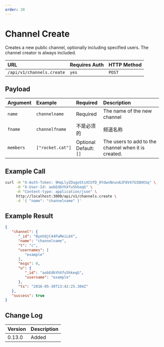 ```yaml
---
order: 20
---
```


# Channel Create
Creates a new public channel, optionally including specified users. The channel creator is always included.

| URL | Requires Auth | HTTP Method |
| :--- | :--- | :--- |
| `/api/v1/channels.create` | `yes` | `POST` |

## Payload
| Argument | Example | Required | Description |
| :--- | :--- | :--- | :--- |
| `name` | `channelname` | Required | The name of the new channel |
| `fname` | `channelfname` | 不是必须的 | 频道名称 |
| `members` | `["rocket.cat"]` | Optional <br> Default: `[]` | The users to add to the channel when it is created. |

## Example Call
```bash
curl -H "X-Auth-Token: 9HqLlyZOugoStsXCUfD_0YdwnNnunAJF8V47U3QHXSq" \
     -H "X-User-Id: aobEdbYhXfu5hkeqG" \
     -H "Content-type: application/json" \
     http://localhost:3000/api/v1/channels.create \
     -d '{ "name": "channelname" }'
```

## Example Result
```json
{
   "channel": {
      "_id": "ByehQjC44FwMeiLbX",
      "name": "channelname",
      "t": "c",
      "usernames": [
         "example"
      ],
      "msgs": 0,
      "u": {
         "_id": "aobEdbYhXfu5hkeqG",
         "username": "example"
      },
      "ts": "2016-05-30T13:42:25.304Z"
   },
   "success": true
}
```

## Change Log
| Version | Description |
| :--- | :--- |
| 0.13.0 | Added |
